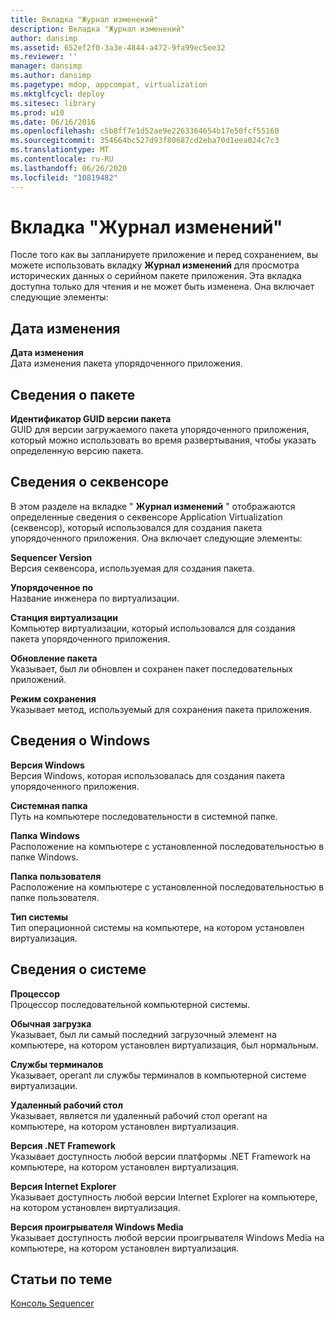 ```yaml
---
title: Вкладка "Журнал изменений"
description: Вкладка "Журнал изменений"
author: dansimp
ms.assetid: 652ef2f0-3a3e-4844-a472-9fa99ec5ee32
ms.reviewer: ''
manager: dansimp
ms.author: dansimp
ms.pagetype: mdop, appcompat, virtualization
ms.mktglfcycl: deploy
ms.sitesec: library
ms.prod: w10
ms.date: 06/16/2016
ms.openlocfilehash: c5b8ff7e1d52ae9e2263364654b17e50fcf55160
ms.sourcegitcommit: 354664bc527d93f80687cd2eba70d1eea024c7c3
ms.translationtype: MT
ms.contentlocale: ru-RU
ms.lasthandoff: 06/26/2020
ms.locfileid: "10819482"
---
```

# Вкладка "Журнал изменений"


После того как вы запланируете приложение и перед сохранением, вы можете использовать вкладку **Журнал изменений** для просмотра исторических данных о серийном пакете приложения. Эта вкладка доступна только для чтения и не может быть изменена. Она включает следующие элементы:

## Дата изменения


<a href="" id="modification-date"></a>**Дата изменения**  
Дата изменения пакета упорядоченного приложения.

## Сведения о пакете


<a href="" id="package-version-guid"></a>**Идентификатор GUID версии пакета**  
GUID для версии загружаемого пакета упорядоченного приложения, который можно использовать во время развертывания, чтобы указать определенную версию пакета.

## Сведения о секвенсоре


В этом разделе на вкладке " **Журнал изменений** " отображаются определенные сведения о секвенсоре Application Virtualization (секвенсор), который использовался для создания пакета упорядоченного приложения. Она включает следующие элементы:

<a href="" id="sequencer-version"></a>**Sequencer Version**  
Версия секвенсора, используемая для создания пакета.

<a href="" id="sequenced-by"></a>**Упорядоченное по**  
Название инженера по виртуализации.

<a href="" id="sequencing-station"></a>**Станция виртуализации**  
Компьютер виртуализации, который использовался для создания пакета упорядоченного приложения.

<a href="" id="package-upgrade"></a>**Обновление пакета**  
Указывает, был ли обновлен и сохранен пакет последовательных приложений.

<a href="" id="save-mode"></a>**Режим сохранения**  
Указывает метод, используемый для сохранения пакета приложения.

## Сведения о Windows


<a href="" id="windows-version"></a>**Версия Windows**  
Версия Windows, которая использовалась для создания пакета упорядоченного приложения.

<a href="" id="system-folder"></a>**Системная папка**  
Путь на компьютере последовательности в системной папке.

<a href="" id="windows-folder"></a>**Папка Windows**  
Расположение на компьютере с установленной последовательностью в папке Windows.

<a href="" id="user-folder"></a>**Папка пользователя**  
Расположение на компьютере с установленной последовательностью в папке пользователя.

<a href="" id="system-type"></a>**Тип системы**  
Тип операционной системы на компьютере, на котором установлен виртуализация.

## Сведения о системе


<a href="" id="processor"></a>**Процессор**  
Процессор последовательной компьютерной системы.

<a href="" id="last-boot-normal"></a>**Обычная загрузка**  
Указывает, был ли самый последний загрузочный элемент на компьютере, на котором установлен виртуализация, был нормальным.

<a href="" id="terminal-services"></a>**Службы терминалов**  
Указывает, operant ли службы терминалов в компьютерной системе виртуализации.

<a href="" id="remote-desktop"></a>**Удаленный рабочий стол**  
Указывает, является ли удаленный рабочий стол operant на компьютере, на котором установлен виртуализация.

<a href="" id="-net-framework-version"></a>**Версия .NET Framework**  
Указывает доступность любой версии платформы .NET Framework на компьютере, на котором установлен виртуализация.

<a href="" id="internet-explorer-version"></a>**Версия Internet Explorer**  
Указывает доступность любой версии Internet Explorer на компьютере, на котором установлен виртуализация.

<a href="" id="windows-media-player-version"></a>**Версия проигрывателя Windows Media**  
Указывает доступность любой версии проигрывателя Windows Media на компьютере, на котором установлен виртуализация.

## Статьи по теме


[Консоль Sequencer](sequencer-console.md)

 

 





